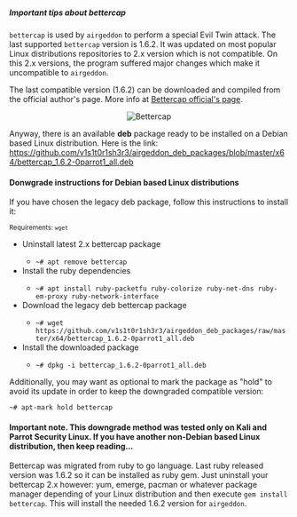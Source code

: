 ##### Important tips about bettercap

`bettercap` is used by `airgeddon` to perform a special Evil Twin attack. The last supported `bettercap` version is 1.6.2. It was updated on most popular Linux distributions repositories to 2.x version which is not compatible. On this 2.x versions, the program suffered major changes which make it uncompatible to `airgeddon`.

The last compatible version (1.6.2) can be downloaded and compiled from the official author's page. More info at [Bettercap official's page].

<p align="center">
	<img src="https://raw.githubusercontent.com/v1s1t0r1sh3r3/airgeddon/master/imgs/wiki/bettercap_logo.png" title="Bettercap"/>
</p>

Anyway, there is an available **deb** package ready to be installed on a Debian based Linux distribution. Here is the link: https://github.com/v1s1t0r1sh3r3/airgeddon_deb_packages/blob/master/x64/bettercap_1.6.2-0parrot1_all.deb

#### Donwgrade instructions for Debian based Linux distributions

If you have chosen the legacy deb package, follow this instructions to install it:

<sub>Requirements: <code>wget</code></sub>
<ul>
	<li>Uninstall latest 2.x bettercap package</li>
	<ul>
		<li><code>~# apt remove bettercap</code></li>
	</ul>
	<li>Install the ruby dependencies</li>
	<ul>
		<li><code>~# apt install ruby-packetfu ruby-colorize ruby-net-dns ruby-em-proxy ruby-network-interface</code></li>
	</ul>
	<li>Download the legacy deb bettercap package</li>
	<ul>
		<li><code>~# wget https://github.com/v1s1t0r1sh3r3/airgeddon_deb_packages/raw/master/x64/bettercap_1.6.2-0parrot1_all.deb</code></li>
	</ul>
	<li>Install the downloaded package</li>
	<ul>
		<li><code>~# dpkg -i bettercap_1.6.2-0parrot1_all.deb</code></li>
	</ul>
</ul>

Additionally, you may want as optional to mark the package as "hold" to avoid its update in order to keep the downgraded compatible version:

`~# apt-mark hold bettercap`

#### Important note. This downgrade method was tested only on Kali and Parrot Security Linux. If you have another non-Debian based Linux distribution, then keep reading...

Bettercap was migrated from ruby to go language. Last ruby released version was 1.6.2 so it can be installed as ruby gem. Just uninstall your bettercap 2.x however: yum, emerge, pacman or whatever package manager depending of your Linux distribution and then execute `gem install bettercap`. This will install the needed 1.6.2 version for `airgeddon`.

[Bettercap official's page]: https://www.bettercap.org/